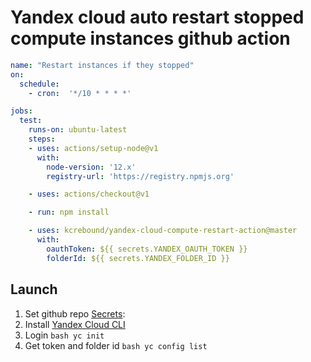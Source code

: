 # Yandex cloud auto restart stopped compute instances github action

```yaml
name: "Restart instances if they stopped"
on:
  schedule:
    - cron:  '*/10 * * * *'

jobs:
  test:
    runs-on: ubuntu-latest
    steps:
    - uses: actions/setup-node@v1
      with:
        node-version: '12.x'
        registry-url: 'https://registry.npmjs.org'

    - uses: actions/checkout@v1

    - run: npm install

    - uses: kcrebound/yandex-cloud-compute-restart-action@master
      with:
        oauthToken: ${{ secrets.YANDEX_OAUTH_TOKEN }}
        folderId: ${{ secrets.YANDEX_FOLDER_ID }}
```

## Launch

  1. Set github repo [Secrets](https://help.github.com/en/articles/virtual-environments-for-github-actions#creating-and-using-secrets-encrypted-variables):
  1. Install [Yandex Cloud CLI](https://cloud.yandex.ru/docs/cli/quickstart)
  1. Login
    ```bash
    yc init
    ```
  1. Get token and folder id
    ```bash
    yc config list
    ```